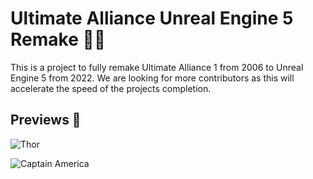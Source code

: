 # Ultimate Alliance Unreal Engine 5 Remake 🦸‍♂

This is a project to fully remake Ultimate Alliance 1 from 2006 to Unreal Engine 5 from 2022. We are looking for more contributors as this will accelerate the speed of the projects completion.

## Previews 📸
![Thor](https://github.com/JordanLeich/Ultimate-Alliance-UE5-Remake/blob/master/Preview/Thor)

![Captain America](https://github.com/JordanLeich/Ultimate-Alliance-UE5-Remake/blob/master/Preview/Captain%20America)
